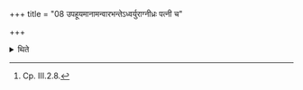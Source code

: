 +++
title = "08 उपहूयमानामन्वारभन्तेऽध्वर्युराग्नीध्रः पत्नी च"

+++

<details><summary>थिते</summary>

8. When (the Iḍā) is being invoked, the Adhvaryu, Āghīdhra, the wife of the Sacrificer touch it (the Iḍā)[^1]  

[^1]: Cp. III.2.8.
</details>

